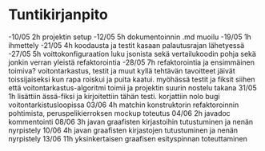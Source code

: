 Tuntikirjanpito
===============
-10/05 2h projektin setup
-12/05 5h dokumentoinnin .md muoilu
-19/05 1h ihmettely
-21/05 4h koodausta ja testit kasaan palautusrajan lähetyessä
-27/05 5h voittokonfiguraation luku jsonista sekä vertailukoodin pohja sekä jonkin verran yleistä refaktorointia
-28/05 7h refaktorointia ja ensimmäinen toimiva? voitontarkastus, testit ja muut kyllä tehtävän tavoitteet jäivät toissijaiseksi kun rapa roiskui ja puita kaatui. myöhässä testit ja fiksit siihen että voitontarkastus-algoritmi toimii ja projektin suurin nostelu takana
31/05 1h lisättiin ässä-fiksi ja kirjoitettiin tähän testi. korjattiin nolo bugi voitontarkistusloopissa
03/06 4h matchin konstruktorin refaktoroinnin pohtimista, peruspelikierroksen mockup toteutus
04/06 2h javadoc kommentointi
08/06 3h javan graafisten kirjastoihin tutustuminen ja nenän nyrpistely
10/06 4h javan graafisten kirjastojen tutustuminen ja nenän nyrpistely
13/06 11h yksinkertaisen graafisen esityspinnan toteuttaminen
